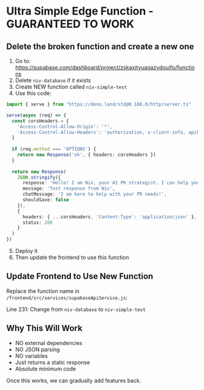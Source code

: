 # Ultra Simple Edge Function - GUARANTEED TO WORK

## Delete the broken function and create a new one

1. Go to: https://supabase.com/dashboard/project/zskaxjtyuaqazydouifp/functions
2. Delete `niv-database` if it exists
3. Create NEW function called `niv-simple-test`
4. Use this code:

```typescript
import { serve } from "https://deno.land/std@0.168.0/http/server.ts"

serve(async (req) => {
  const corsHeaders = {
    'Access-Control-Allow-Origin': '*',
    'Access-Control-Allow-Headers': 'authorization, x-client-info, apikey, content-type',
  }
  
  if (req.method === 'OPTIONS') {
    return new Response('ok', { headers: corsHeaders })
  }
  
  return new Response(
    JSON.stringify({
      response: 'Hello! I am Niv, your AI PR strategist. I can help you with press releases, media strategies, and PR campaigns.',
      message: 'Test response from Niv',
      chatMessage: 'I am here to help with your PR needs!',
      shouldSave: false
    }),
    { 
      headers: { ...corsHeaders, 'Content-Type': 'application/json' },
      status: 200 
    }
  )
})
```

5. Deploy it
6. Then update the frontend to use this function

## Update Frontend to Use New Function

Replace the function name in `/frontend/src/services/supabaseApiService.js`:

Line 231: Change from `niv-database` to `niv-simple-test`

## Why This Will Work

- NO external dependencies
- NO JSON parsing
- NO variables
- Just returns a static response
- Absolute minimum code

Once this works, we can gradually add features back.